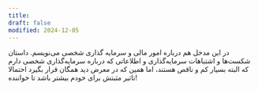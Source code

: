 ```yaml
---
title: 
draft: false
modified: 2024-12-05
---
```

در این مدخل هم درباره امور مالی و سرمایه گذاری شخصی می‌نویسم. داستان شکست‌ها و اشتباهات سرمایه‌گذاری و اطلاعاتی که درباره سرمایه‌گذاری شخصی دارم که البته بسیار کم و ناقص هستند، اما همین که در معرض دید همگان قرار بگیرد احتمالا تاثیر مثبتش برای خودم بیشتر باشد تا خواننده!
